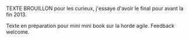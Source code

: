 
TEXTE BROUILLON pour les curieux, j'essaye d'avoir le final pour avant la fin 2013.


Texte en préparation pour mini mini book sur la horde agile. 
Feedback welcome. 
